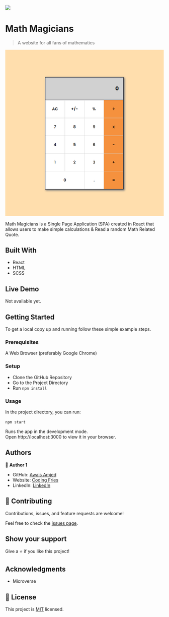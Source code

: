 ![](https://img.shields.io/badge/Microverse-blueviolet)

# Math Magicians

> A website for all fans of mathematics

![screenshot](./app_screenshot.png)

Math Magicians is a Single Page Application (SPA) created in React that allows users to make simple calculations & Read a random Math Related Quote.

## Built With

- React
- HTML
- SCSS

## Live Demo

Not available yet.

[//]: # ([Live Demo Link]&#40;https://awais-amjed.github.io/giggy/&#41;)

## Getting Started

To get a local copy up and running follow these simple example steps.

### Prerequisites

A Web Browser (preferably Google Chrome)

### Setup

- Clone the GitHub Repository
- Go to the Project Directory
- Run ```npm install```

### Usage

In the project directory, you can run:

```npm start```

Runs the app in the development mode.<br>
Open http://localhost:3000 to view it in your browser.

## Authors

👤 **Author 1**

- GitHub: [Awais Amjed](https://github.com/awais-amjed)
- Website: [Coding Fries](https://codingfries.com)
- LinkedIn: [LinkedIn](https://www.linkedin.com/in/awais-amjed)

## 🤝 Contributing

Contributions, issues, and feature requests are welcome!

Feel free to check the [issues page](../../issues/).

## Show your support

Give a ⭐️ if you like this project!

## Acknowledgments

- Microverse

## 📝 License

This project is [MIT](./LICENSE) licensed.
